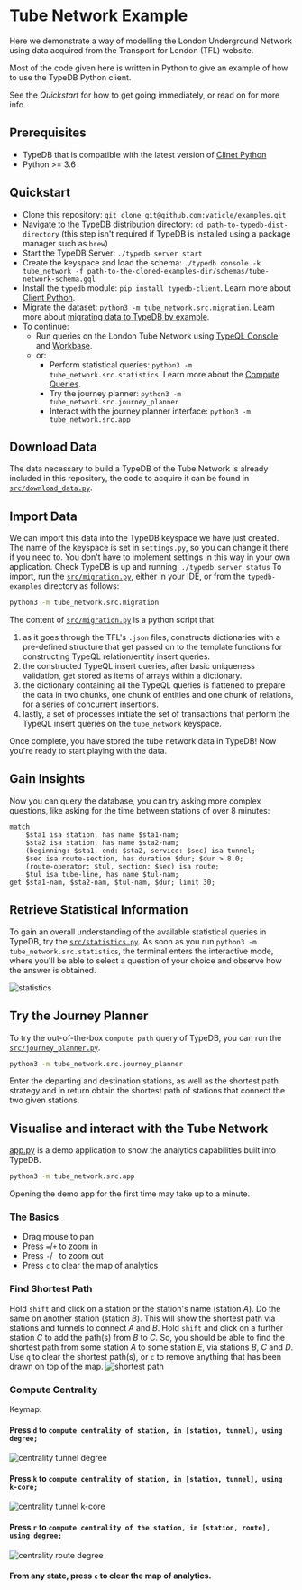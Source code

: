 # Tube Network Example

Here we demonstrate a way of modelling the London Underground Network using data acquired from the Transport for London (TFL) website.

Most of the code given here is written in Python to give an example of how to use the TypeDB Python client.

See the _Quickstart_ for how to get going immediately, or read on for more info.

## Prerequisites

- TypeDB that is compatible with the latest version of [Clinet Python](http://docs.vaticle.com/docs/client-api/python#dependencies)
- Python >= 3.6

## Quickstart
- Clone this repository: `git clone git@github.com:vaticle/examples.git`
- Navigate to the TypeDB distribution directory: `cd path-to-typedb-dist-directory` (this step isn't required if TypeDB is installed using a package manager such as `brew`)
- Start the TypeDB Server: `./typedb server start`
- Create the keyspace and load the schema: `./typedb console -k tube_network -f path-to-the-cloned-examples-dir/schemas/tube-network-schema.gql`
- Install the `typedb` module: `pip install typedb-client`. Learn more about [Client Python](http://docs.vaticle.com/docs/client-api/python).
- Migrate the dataset: `python3 -m tube_network.src.migration`. Learn more about [migrating data to TypeDB by example](http://docs.vaticle.com/docs/examples/phone-calls-migration-python).
- To continue:
    - Run queries on the London Tube Network using [TypeQL Console](http://docs.vaticle.com/docs/running-typedb/console) and [Workbase](http://docs.vaticle.com/docs/workbase/overview).
    - or:
        - Perform statistical queries: `python3 -m tube_network.src.statistics`. Learn more about the [Compute Queries](http://docs.vaticle.com/docs/query/compute-query).
        - Try the journey planner: `python3 -m tube_network.src.journey_planner`
        - Interact with the journey planner interface: `python3 -m tube_network.src.app`

## Download Data

The data necessary to build a TypeDB of the Tube Network is already included in this repository, the code to acquire it can be found in [`src/download_data.py`](src/download_data.py).

## Import Data

We can import this data into the TypeDB keyspace we have just created. The name of the keyspace is set in `settings.py`, so you can change it there if you need to. You don't have to implement settings in this way in your own application.
Check TypeDB is up and running: `./typedb server status`
To import, run the [`src/migration.py`](src/migration.py), either in your IDE, or from the `typedb-examples` directory as follows:

```bash
python3 -m tube_network.src.migration
```

The content of [`src/migration.py`](src/migration.py) is a python script that:
1. as it goes through the TFL's `.json` files, constructs dictionaries with a pre-defined structure that get passed on to the template functions for constructing TypeQL relation/entity insert queries.
2. the constructed TypeQL insert queries, after basic uniqueness validation, get stored as items of arrays within a dictionary.
3. the dictionary containing all the TypeQL queries is flattened to prepare the data in two chunks, one chunk of entities and one chunk of relations, for a series of concurrent insertions.
4. lastly, a set of processes initiate the set of transactions that perform the TypeQL insert queries on the `tube_network` keyspace.

Once complete, you have stored the tube network data in TypeDB!
Now you're ready to start playing with the data.


## Gain Insights

Now you can query the database, you can try asking more complex questions, like asking for the time between stations of over 8 minutes:
```
match
    $sta1 isa station, has name $sta1-nam;
    $sta2 isa station, has name $sta2-nam;
    (beginning: $sta1, end: $sta2, service: $sec) isa tunnel;
    $sec isa route-section, has duration $dur; $dur > 8.0;
    (route-operator: $tul, section: $sec) isa route;
    $tul isa tube-line, has name $tul-nam;
get $sta1-nam, $sta2-nam, $tul-nam, $dur; limit 30;
```

## Retrieve Statistical Information

To gain an overall understanding of the available statistical queries in TypeDB, try the [`src/statistics.py`](src/statistics.py).
As soon as you run `python3 -m tube_network.src.statistics`, the terminal enters the interactive mode, where you'll be able to select a question of your choice and observe how the answer is obtained.

![statistics](images/statistics.png)

## Try the Journey Planner

To try the out-of-the-box `compute path` query of TypeDB, you can run the [`src/journey_planner.py`](src/journey_planner.py).

```bash
python3 -m tube_network.src.journey_planner
```

Enter the departing and destination stations, as well as the shortest path strategy and in return obtain the shortest path of stations that connect the two given stations.

## Visualise and interact with the Tube Network

[app.py](src/app.py) is a demo application to show the analytics capabilities built into TypeDB.

```bash
python3 -m tube_network.src.app
```
Opening the demo app for the first time may take up to a minute.

### The Basics

- Drag mouse to pan
- Press `=`/`+` to zoom in
- Press `-`/`_` to zoom out
- Press `c` to clear the map of analytics

### Find Shortest Path

Hold `shift` and click on a station or the station's name (station _A_). Do the same on another station (station _B_). This will show the shortest path via stations and tunnels to connect _A_ and _B_.
Hold `shift` and click on a further station _C_ to add the path(s) from _B_ to _C_.
So, you should be able to find the shortest path from some station _A_ to some station _E_, via stations _B_, _C_ and _D_.
Use `q` to clear the shortest path(s), or `c` to remove anything that has been drawn on top of the map.
![shortest path](images/shortest-path.png)


### Compute Centrality

Keymap:

#### Press `d` to `compute centrality of station, in [station, tunnel], using degree;`

![centrality tunnel degree](images/centrality-tunnel-degree.png)

#### Press `k` to `compute centrality of station, in [station, tunnel], using k-core;`

![centrality tunnel k-core](images/centrality-tunnel-k-core.png)

#### Press `r` to `compute centrality of the station, in [station, route], using degree;`

![centrality route degree](images/centrality-route-degree.png)

#### From any state, press `c` to clear the map of analytics.